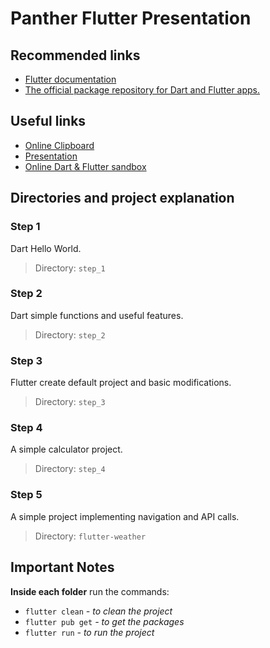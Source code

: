 # Panther Flutter Presentation

## Recommended links
- [Flutter documentation](https://docs.flutter.dev/)
- [The official package repository for Dart and Flutter apps.](https://pub.dev/)

## Useful links
- [Online Clipboard](https://online-clipboard.online/online-clipboard/)
- [Presentation](https://www.canva.com/design/DAFgjwJGdhQ/w2nDv-dpnwArtDHDYB1Avw/edit?utm_content=DAFgjwJGdhQ&utm_campaign=designshare&utm_medium=link2&utm_source=sharebutton)
- [Online Dart & Flutter sandbox](https://zapp.run/)

## Directories and project explanation

### Step 1
Dart Hello World.
> Directory: `step_1`
### Step 2
Dart simple functions and useful features.
> Directory: `step_2`
### Step 3
Flutter create default project and basic modifications.
> Directory: `step_3`
### Step 4
A simple calculator project.
> Directory: `step_4`
### Step 5
A simple project implementing navigation and API calls.
> Directory: `flutter-weather`

## Important Notes
**Inside each folder** run the commands:
- `flutter clean` _- to clean the project_
- `flutter pub get` _- to get the packages_
- `flutter run` _- to run the project_